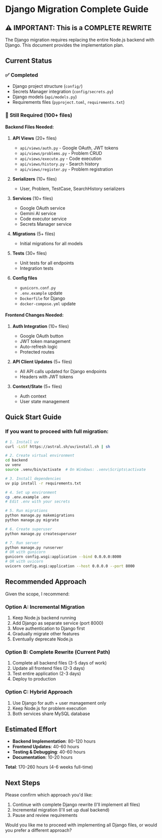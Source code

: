 # Django Migration Complete Guide

## ⚠️ IMPORTANT: This is a COMPLETE REWRITE

The Django migration requires replacing the entire Node.js backend with Django. This document provides the implementation plan.

## Current Status

### ✅ Completed
- Django project structure (`config/`)
- Secrets Manager integration (`config/secrets.py`)
- Django models (`api/models.py`)
- Requirements files (`pyproject.toml`, `requirements.txt`)

### 🚧 Still Required (100+ files)

#### Backend Files Needed:
1. **API Views** (20+ files)
   - `api/views/auth.py` - Google OAuth, JWT tokens
   - `api/views/problems.py` - Problem CRUD
   - `api/views/execute.py` - Code execution
   - `api/views/history.py` - Search history
   - `api/views/register.py` - Problem registration

2. **Serializers** (10+ files)
   - User, Problem, TestCase, SearchHistory serializers

3. **Services** (10+ files)
   - Google OAuth service
   - Gemini AI service
   - Code executor service
   - Secrets Manager service

4. **Migrations** (5+ files)
   - Initial migrations for all models

5. **Tests** (30+ files)
   - Unit tests for all endpoints
   - Integration tests

6. **Config files**
   - `gunicorn.conf.py`
   - `.env.example` update
   - `Dockerfile` for Django
   - `docker-compose.yml` update

#### Frontend Changes Needed:
1. **Auth Integration** (10+ files)
   - Google OAuth button
   - JWT token management
   - Auto-refresh logic
   - Protected routes

2. **API Client Updates** (5+ files)
   - All API calls updated for Django endpoints
   - Headers with JWT tokens

3. **Context/State** (5+ files)
   - Auth context
   - User state management

## Quick Start Guide

### If you want to proceed with full migration:

```bash
# 1. Install uv
curl -LsSf https://astral.sh/uv/install.sh | sh

# 2. Create virtual environment
cd backend
uv venv
source .venv/bin/activate  # On Windows: .venv\Scripts\activate

# 3. Install dependencies
uv pip install -r requirements.txt

# 4. Set up environment
cp .env.example .env
# Edit .env with your secrets

# 5. Run migrations
python manage.py makemigrations
python manage.py migrate

# 6. Create superuser
python manage.py createsuperuser

# 7. Run server
python manage.py runserver
# OR with gunicorn
gunicorn config.wsgi:application --bind 0.0.0.0:8000
# OR with uvicorn
uvicorn config.asgi:application --host 0.0.0.0 --port 8000
```

## Recommended Approach

Given the scope, I recommend:

### Option A: Incremental Migration
1. Keep Node.js backend running
2. Add Django as separate service (port 8000)
3. Move authentication to Django first
4. Gradually migrate other features
5. Eventually deprecate Node.js

### Option B: Complete Rewrite (Current Path)
1. Complete all backend files (3-5 days of work)
2. Update all frontend files (2-3 days)
3. Test entire application (2-3 days)
4. Deploy to production

### Option C: Hybrid Approach
1. Use Django for auth + user management only
2. Keep Node.js for problem execution
3. Both services share MySQL database

## Estimated Effort

- **Backend Implementation**: 80-120 hours
- **Frontend Updates**: 40-60 hours
- **Testing & Debugging**: 40-60 hours
- **Documentation**: 10-20 hours

**Total**: 170-260 hours (4-6 weeks full-time)

## Next Steps

Please confirm which approach you'd like:
1. Continue with complete Django rewrite (I'll implement all files)
2. Incremental migration (I'll set up dual backend)
3. Pause and review requirements

Would you like me to proceed with implementing all Django files, or would you prefer a different approach?
